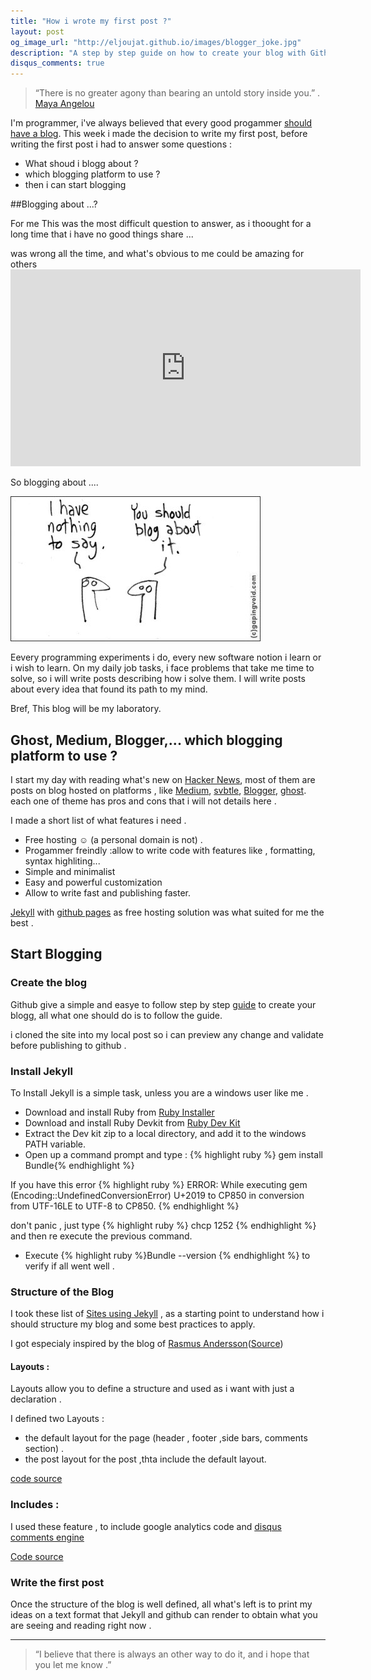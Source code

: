```yaml
---
title: "How i wrote my first post ?"
layout: post
og_image_url: "http://eljoujat.github.io/images/blogger_joke.jpg"
description: "A step by step guide on how to create your blog with Github and Jekyll "
disqus_comments: true
---
```



> “There is no greater agony than bearing an untold story inside you.” .
[Maya Angelou](http://www.mayaangelou.com/) 

I'm programmer, i've always believed that every good progammer [should have a blog](http://architects.dzone.com/articles/why-programmers-should-have). This week i made the decision to write my first post, before writing the first post i had to answer some questions :

- What shoud i blogg about ? 
- which blogging platform to use ?
- then i can start blogging 



##Blogging about ...?


For me This was the most difficult question to answer, as i thoought for a long time that i have no good things share ... 

 was wrong all the time, and what's obvious to me could be amazing for others  <iframe width="560" height="315" src="https://www.youtube.com/embed/xcmI5SSQLmE" frameborder="0" allowfullscreen></iframe>


So blogging about ....

![Blog about ...](/images/blogger_joke.jpg)

Eevery programming experiments i do, every new software notion i learn or i wish to learn. On my daily job tasks, i face problems that take me time to solve, so i will write posts describing how i solve them. I will write posts about every idea that found its path to my mind.

Bref, This blog will be my laboratory.

## Ghost, Medium, Blogger,... which blogging platform to use ?

I start my day with reading what's new on [Hacker News](https://news.ycombinator.com/news), most of them are posts on blog hosted on platforms , like [Medium](https://medium.com/), [svbtle](https://svbtle.com/), [Blogger](https://www.blogger.com), [ghost](https://ghost.org/). each one of theme has pros and cons that i will not details here .

I made a short list of what features i need .

- Free hosting ☺  (a personal domain is not) .
- Progammer freindly :allow to write code with features like , formatting, syntax highliting...
- Simple and minimalist
- Easy and powerful customization 
- Allow to write fast and publishing faster.


[Jekyll](http://jekyllrb.com/) with [github pages](http://pages.github.com/) as free hosting solution was what suited for me the best .

## Start Blogging

### Create the blog

Github give a simple and easye to follow step by step [guide](https://pages.github.com/) to create your blogg, all what one should do is to follow the guide.

i cloned the site into my local post so i can preview any change and validate before publishing to github . 


### Install Jekyll

To Install Jekyll is a simple task, unless you are a windows user like me .

- Download and install Ruby from [Ruby Installer](http://rubyinstaller.org/downloads#download-links)
- Download and install Ruby Devkit  from [Ruby Dev Kit](http://rubyinstaller.org/downloads#ownload-links)
- Extract the Dev kit zip to a local directory, and add it to the windows PATH variable.
- Open up a command prompt and type : {% highlight ruby %} gem install Bundle{% endhighlight %}

 If you have this error 
{% highlight ruby %}
 ERROR:  While executing gem (Encoding::UndefinedConversionError)
    U+2019 to CP850 in conversion from UTF-16LE to UTF-8 to CP850.
{% endhighlight %}


 don't panic , just type {% highlight ruby %} chcp 1252 {% endhighlight %} and then re execute the previous command. 

 - Execute {% highlight ruby %}Bundle --version {% endhighlight %} to verify if all went well .

### Structure of the Blog 


I took these list of [Sites using Jekyll](http://jekyllrb.com/docs/sites/) , as a starting  point to understand how i should structure my blog and some best practices to apply. 

I got especialy inspired  by the blog of [Rasmus Andersson](http://rsms.me/)([Source](https://github.com/rsms/rsms.github.com))

#### Layouts :

Layouts allow you to define a structure and used as i want with just a declaration . 

I defined two Layouts :

- the default layout for the page (header , footer ,side bars, comments section) . 
- the post layout for the post ,thta include the default layout. 

 [code source](https://github.com/eljoujat/eljoujat.github.io/tree/master/_layouts)

### Includes : 

I used these feature , to include google analytics code and [disqus comments engine ](https://disqus.com/) 

[Code source](https://github.com/eljoujat/eljoujat.github.io/tree/master/_includes)

### Write the first post

Once the structure of the blog is well defined, all what's left is to print my ideas on a text format that Jekyll and github can render to obtain what you are seeing and reading right now . 

 * * *




> “I believe that there is always an other way to do it, and i hope that you let me know .”
 















